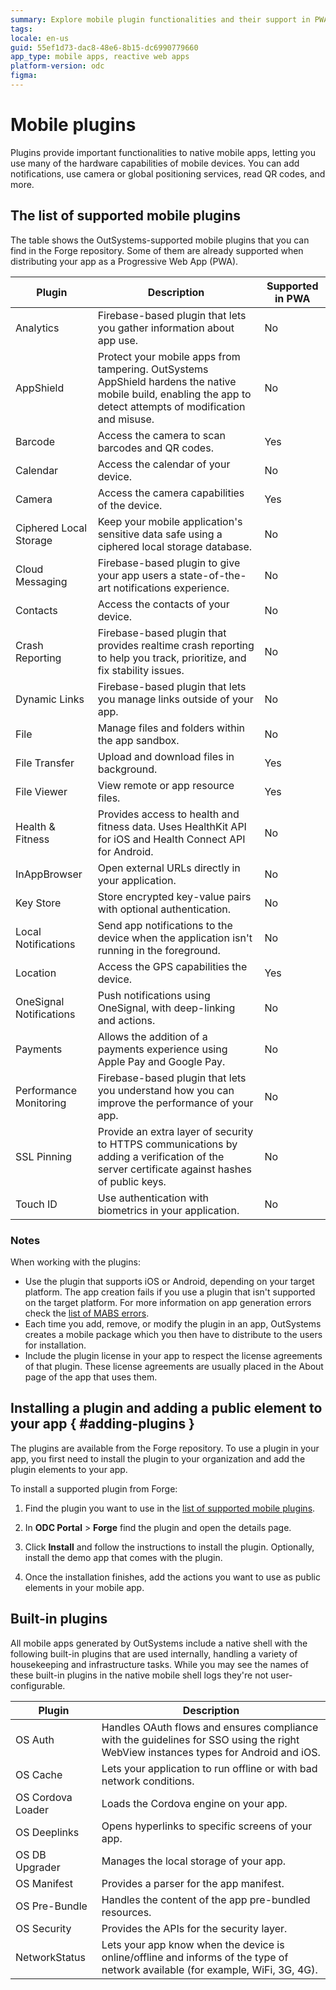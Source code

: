 ```yaml
---
summary: Explore mobile plugin functionalities and their support in PWAs with OutSystems Developer Cloud (ODC).
tags:
locale: en-us
guid: 55ef1d73-dac8-48e6-8b15-dc6990779660
app_type: mobile apps, reactive web apps
platform-version: odc
figma:
---
```

# Mobile plugins

Plugins provide important functionalities to native mobile apps, letting you use many of the hardware capabilities of mobile devices. You can add notifications, use camera or global positioning services, read QR codes, and more.

## The list of supported mobile plugins

The table shows the OutSystems-supported mobile plugins that you can find in the Forge repository. Some of them are already supported when distributing your app as a Progressive Web App (PWA).


| Plugin                    | Description                                                  | Supported in PWA |
| ------------------------- | ------------------------------------------------------------ | ---------------- |
| Analytics | Firebase-based plugin that lets you gather information about app use.        | No               |
| AppShield | Protect your mobile apps from tampering. OutSystems AppShield hardens the native mobile build, enabling the app to detect attempts of modification and misuse. | No |
| Barcode            | Access the camera to scan barcodes and QR codes.                    | Yes              |
| Calendar           | Access the calendar of your device.                                 | No               |
| Camera             | Access the camera capabilities of the device.                       | Yes              |
| Ciphered Local Storage  | Keep your mobile application's sensitive data safe using a ciphered local storage database.    | No               |
| Cloud Messaging | Firebase-based plugin to give your app users a state-of-the-art notifications experience. | No |
| Contacts  | Access the contacts of your device.    | No               |
| Crash Reporting | Firebase-based plugin that provides realtime crash reporting to help you track, prioritize, and fix stability issues. | No |
| Dynamic Links | Firebase-based plugin that lets you manage links outside of your app. | No |
| File               | Manage files and folders within the app sandbox.             | No               |
| File Transfer      | Upload and download files in background.                     | Yes              |
| File Viewer        | View remote or app resource files.                           | Yes              |
| Health & Fitness   | Provides access to health and fitness data. Uses HealthKit API for iOS and Health Connect API for Android. | No          |
| InAppBrowser   | Open external URLs directly in your application. | No          |
| Key Store          | Store encrypted key-value pairs with optional authentication. | No               |
| Local Notifications          | Send app notifications to the device when the application isn't running in the foreground. | No               |
| Location           | Access the GPS capabilities the device.                      | Yes              |
| OneSignal Notifications      | Push notifications using OneSignal, with deep-linking and actions. | No               |
| Payments | Allows the addition of a payments experience using Apple Pay and Google Pay.	| No |
| Performance Monitoring | Firebase-based plugin that lets you understand how you can improve the performance of your app. | No |
| SSL Pinning | Provide an extra layer of security to HTTPS communications by adding a verification of the server certificate against hashes of public keys. | No |
| Touch ID | Use authentication with biometrics in your application. | No |

### Notes

When working with the plugins:

* Use the plugin that supports iOS or Android, depending on your target platform. The app creation fails if you use a plugin that isn't supported on the target platform. For more information on app generation errors check the [list of MABS errors](https://success.outsystems.com/support/errors/mabs_errors/).
* Each time you add, remove, or modify the plugin in an app, OutSystems creates a mobile package which you then have to distribute to the users for installation.
* Include the plugin license in your app to respect the license agreements of that plugin. These license agreements are usually placed in the About page of the app that uses them.

## Installing a plugin and adding a public element to your app { #adding-plugins }

The plugins are available from the Forge repository. To use a plugin in your app, you first need to install the plugin to your organization and add the plugin elements to your app.

To install a supported plugin from Forge:

1. Find the plugin you want to use in the [list of supported mobile plugins](#the-list-of-supported-mobile-plugins).

1. In **ODC Portal** > **Forge** find the plugin and open the details page.

1. Click **Install** and follow the instructions to install the plugin. Optionally, install the demo app that comes with the plugin.

1. Once the installation finishes, add the actions you want to use as public elements in your mobile app.

## Built-in plugins

All mobile apps generated by OutSystems include a native shell with the following built-in plugins that are used internally, handling a variety of housekeeping and infrastructure tasks. While you may see the names of these built-in plugins in the native mobile shell logs they're not user-configurable.


| Plugin            | Description                                                                                                                         |
| ----------------- | ----------------------------------------------------------------------------------------------------------------------------------- |
| OS Auth           | Handles OAuth flows and ensures compliance with the guidelines for SSO using the right WebView instances types for Android and iOS. |
| OS Cache          | Lets your application to run offline or with bad network conditions.                                                                |
| OS Cordova Loader | Loads the Cordova engine on your app.                                                                                               |
| OS Deeplinks      | Opens hyperlinks to specific screens of your app.                                                                                   |
| OS DB Upgrader    | Manages the local storage of your app.                                                                                              |
| OS Manifest       | Provides a parser for the app manifest.                                                                                             |
| OS Pre-Bundle     | Handles the content of the app pre-bundled resources.                                                                               |
| OS Security       | Provides the APIs for the security layer.                                                                                           |
| NetworkStatus     | Lets your app know when the device is online/offline and informs of the type of network available (for example, WiFi, 3G, 4G).      |


